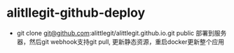 # alitllegit-github-deploy

* git clone git@github.com:alittlegit/alittlegit.github.io.git public 部署到服务器，然后git webhook支持git pull, 更新静态资源，重启docker更新整个应用


